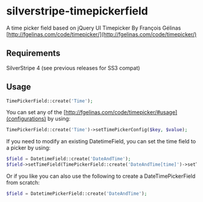 silverstripe-timepickerfield
============================

A time picker field based on jQuery UI Timepicker By François Gélinas
[http://fgelinas.com/code/timepicker/](http://fgelinas.com/code/timepicker/)

Requirements
--------

SilverStripe 4 (see previous releases for SS3 compat)

Usage
--------

```php
TimePickerField::create('Time');
```

You can set any of the [http://fgelinas.com/code/timepicker/#usage](configurations) by using:

```php
TimePickerField::create('Time')->setTimePickerConfig($key, $value);
```
If you need to modify an existing DatetimeField, you can set the time field to a picker by using:

```php
$field = DatetimeField::create('DateAndTime');
$field->setTimeField(TimePickerField::create('DateAndTime[time]')->setTitle('DateAndTime');
```

Or if you like you can also use the following to create a DateTimePickerField from scratch:

```php
$field = DatetimePickerField::create('DateAndTime');
```
